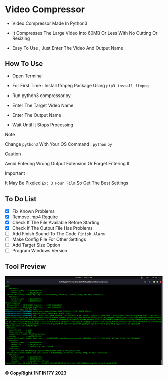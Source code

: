 # Video Compressor

- Video Compressor Made In Python3

- It Compresses The Large Video Into 60MB Or Less With No Cutting Or Resizing

- Easy To Use , Just Enter The Video And Output Name

## How To Use

- Open Terminal

- For First Time : Install ffmpeg Package Using `pip3 install ffmpeg`

- Run python3 compressor.py

- Enter The Target Video Name 

- Enter The Output Name

- Wait Until It Stops Processing
> [!NOTE]
> Change `python3` With Your OS Command : `python` `py`

> [!CAUTION]
> Avoid Entering Wrong Output Extension Or Forget Entering It

> [!IMPORTANT]
> It May Be Pixeled `Ex: 3 Hour Film` So Get The Best Settings

## To Do List

- [x] Fix Known Problems
- [x] Remove .mp4 Require
- [x] Check If The File Available Before Starting
- [x] Check If The Output File Has Problems
- [ ] Add Finish Sound To The Code `Finish Alarm`
- [ ] Make Config File For Other Settings
- [ ] Add Target Size Option
- [ ] Program Windows Version

## Tool Preview

![alt text](https://github.com/Dark1NF1N17Y/Video-Compressor/blob/main/Tool.png?raw=true)

**&copy; CopyRight 1NF1N17Y 2023**

